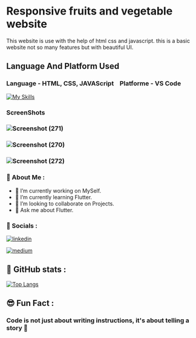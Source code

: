 # Responsive fruits and vegetable website 
This website is use with the help of html css and javascript. 
this is a basic website not so many features but with beautiful UI.

## Language And Platform Used 

### **Language**  - HTML, CSS, JAVAScript  &nbsp;&nbsp;  **Platforme**  - VS Code
[![My Skills](https://skillicons.dev/icons?i=html,css,javascript,,vscode)](https://skillicons.dev)

### ScreenShots
###  ![Screenshot (271)](https://github.com/user-attachments/assets/be6b90f6-1b0d-49ed-834f-6c8faae95732)
###  ![Screenshot (270)](https://github.com/user-attachments/assets/9716077f-8c7c-4a59-b270-42f9dace99ce)
###  ![Screenshot (272)](https://github.com/user-attachments/assets/a05f4921-158d-4afd-8f2c-41e20c4efbf2)


### 🚀 About Me :

- 🔭 I’m currently working on MySelf.
- 🌱 I’m currently learning Flutter.
- 👯 I’m looking to collaborate on Projects.
- 💬 Ask me about Flutter.

### 🔗 Socials :

[![linkedin](https://img.shields.io/badge/linkedin-0A66C2?style=for-the-badge&logo=linkedin&logoColor=white)](https://www.linkedin.com/in/paras-sharma-a216a5275/)

[![medium](https://img.shields.io/badge/Medium-000?style=for-the-badge&logo=medium&logoColor=white)](https://medium.com/@paras.influxinfotech)

## 🧾 GitHub stats :

[![Top Langs](https://github-readme-stats.vercel.app/api/top-langs/?username=CodingWithParas)](https://github.com/CodingWithParas/github-readme-stats)

## 😎 Fun Fact :

### Code is not just about writing instructions, it's about telling a story 🎫

